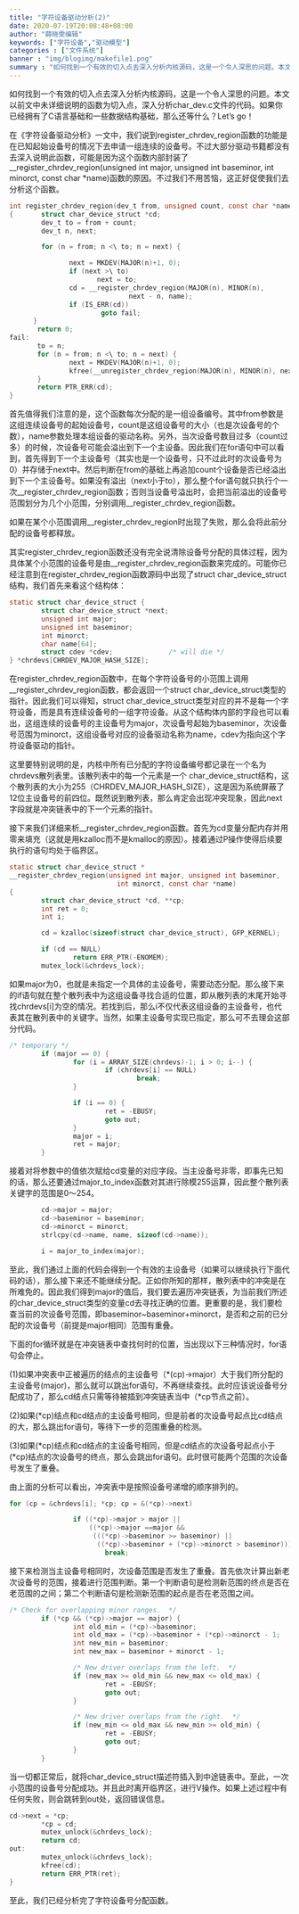 ```yaml
---
title: "字符设备驱动分析(2)"
date: 2020-07-19T20:08:48+08:00
author: "薛晓雯编辑"
keywords: ["字符设备","驱动模型"]
categories : ["文件系统"]
banner : "img/blogimg/makefile1.png"
summary : "如何找到一个有效的切入点去深入分析内核源码，这是一个令人深思的问题。本文以前文中未详细说明的函数为切入点，深入分析char_dev.c文件的代码。如果你已经拥有了C语言基础和一些数据结构基础，那么还等什么？Let’s go！"
---
```


如何找到一个有效的切入点去深入分析内核源码，这是一个令人深思的问题。本文以前文中未详细说明的函数为切入点，深入分析char_dev.c文件的代码。如果你已经拥有了C语言基础和一些数据结构基础，那么还等什么？Let’s go！

在《字符设备驱动分析》一文中，我们说到register_chrdev_region函数的功能是在已知起始设备号的情况下去申请一组连续的设备号。不过大部分驱动书籍都没有去深入说明此函数，可能是因为这个函数内部封装了__register_chrdev_region(unsigned int major, unsigned int baseminor, int minorct, const char *name)函数的原因。不过我们不用苦恼，这正好促使我们去分析这个函数。

```c
int register_chrdev_region(dev_t from, unsigned count, const char *name)
{       struct char_device_struct *cd;
        dev_t to = from + count;
        dev_t n, next;

        for (n = from; n <\ to; n = next) {

               next = MKDEV(MAJOR(n)+1, 0);
               if (next >\ to)
                      next = to;
               cd = __register_chrdev_region(MAJOR(n), MINOR(n),
                              next - n, name);
               if (IS_ERR(cd))
                       goto fail;
      }
       return 0;
fail:
       to = n;
       for (n = from; n <\ to; n = next) {
               next = MKDEV(MAJOR(n)+1, 0);
               kfree(__unregister_chrdev_region(MAJOR(n), MINOR(n), next - n));
       }
       return PTR_ERR(cd);
}
```

首先值得我们注意的是，这个函数每次分配的是一组设备编号。其中from参数是这组连续设备号的起始设备号，count是这组设备号的大小（也是次设备号的个数），name参数处理本组设备的驱动名称。另外，当次设备号数目过多（count过多）的时候，次设备号可能会溢出到下一个主设备。因此我们在for语句中可以看到，首先得到下一个主设备号（其实也是一个设备号，只不过此时的次设备号为0）并存储于next中。然后判断在from的基础上再追加count个设备是否已经溢出到下一个主设备号。如果没有溢出（next小于to），那么整个for语句就只执行个一次__register_chrdev_region函数；否则当设备号溢出时，会把当前溢出的设备号范围划分为几个小范围，分别调用__register_chrdev_region函数。

如果在某个小范围调用__register_chrdev_region时出现了失败，那么会将此前分配的设备号都释放。

其实register_chrdev_region函数还没有完全说清除设备号分配的具体过程，因为具体某个小范围的设备号是由__register_chrdev_region函数来完成的。可能你已经注意到在register_chrdev_region函数源码中出现了struct char_device_struct结构，我们首先来看这个结构体：

```c
static struct char_device_struct {
        struct char_device_struct *next;
        unsigned int major;
        unsigned int baseminor;
        int minorct;
        char name[64];
        struct cdev *cdev;              /* will die */
} *chrdevs[CHRDEV_MAJOR_HASH_SIZE];
```

在register_chrdev_region函数中，在每个字符设备号的小范围上调用__register_chrdev_region函数，都会返回一个struct char_device_struct类型的指针。因此我们可以得知，struct char_device_struct类型对应的并不是每一个字符设备，而是具有连续设备号的一组字符设备。从这个结构体内部的字段也可以看出，这组连续的设备号的主设备号为major，次设备号起始为baseminor，次设备号范围为minorct，这组设备号对应的设备驱动名称为name，cdev为指向这个字符设备驱动的指针。

这里要特别说明的是，内核中所有已分配的字符设备编号都记录在一个名为chrdevs散列表里。该散列表中的每一个元素是一个 char_device_struct结构，这个散列表的大小为255（CHRDEV_MAJOR_HASH_SIZE），这是因为系统屏蔽了12位主设备号的前四位。既然说到散列表，那么肯定会出现冲突现象，因此next字段就是冲突链表中的下一个元素的指针。

接下来我们详细来析__register_chrdev_region函数。首先为cd变量分配内存并用零来填充（这就是用kzalloc而不是kmalloc的原因）。接着通过P操作使得后续要执行的语句均处于临界区。


```c
static struct char_device_struct *
__register_chrdev_region(unsigned int major, unsigned int baseminor,
                           int minorct, const char *name)
{
        struct char_device_struct *cd, **cp;
        int ret = 0;
        int i;

        cd = kzalloc(sizeof(struct char_device_struct), GFP_KERNEL);

        if (cd == NULL)
                return ERR_PTR(-ENOMEM);
        mutex_lock(&chrdevs_lock);
```

如果major为0，也就是未指定一个具体的主设备号，需要动态分配。那么接下来的if语句就在整个散列表中为这组设备寻找合适的位置，即从散列表的末尾开始寻找chrdevs[i]为空的情况。若找到后，那么i不仅代表这组设备的主设备号，也代表其在散列表中的关键字。当然，如果主设备号实现已指定，那么可不去理会这部分代码。

```c
/* temporary */
        if (major == 0) {
                for (i = ARRAY_SIZE(chrdevs)-1; i > 0; i--) {
                        if (chrdevs[i] == NULL)
                                break;
                }

                if (i == 0) {
                        ret = -EBUSY;
                        goto out;
                }
                major = i;
                ret = major;
        }
```

接着对将参数中的值依次赋给cd变量的对应字段。当主设备号非零，即事先已知的话，那么还要通过major_to_index函数对其进行除模255运算，因此整个散列表关键字的范围是0～254。

```c
        cd->major = major;
        cd->baseminor = baseminor;
        cd->minorct = minorct;
        strlcpy(cd->name, name, sizeof(cd->name));

        i = major_to_index(major);
```

至此，我们通过上面的代码会得到一个有效的主设备号（如果可以继续执行下面代码的话），那么接下来还不能继续分配。正如你所知的那样，散列表中的冲突是在所难免的。因此我们得到major的值后，我们要去遍历冲突链表，为当前我们所述的char_device_struct类型的变量cd去寻找正确的位置。更重要的是，我们要检查当前的次设备号范围，即baseminor~baseminor+minorct，是否和之前的已分配的次设备号（前提是major相同）范围有重叠。

下面的for循环就是在冲突链表中查找何时的位置，当出现以下三种情况时，for语句会停止。

(1)如果冲突表中正被遍历的结点的主设备号（*(cp)->major）大于我们所分配的主设备号(major)，那么就可以跳出for语句，不再继续查找。此时应该说设备号分配成功了，那么cd结点只需等待被插到冲突链表当中（*cp节点之前）。

(2)如果(*cp)结点和cd结点的主设备号相同，但是前者的次设备号起点比cd结点的大，那么跳出for语句，等待下一步的范围重叠的检测。

(3)如果(*cp)结点和cd结点的主设备号相同，但是cd结点的次设备号起点小于(*cp)结点的次设备号的终点，那么会跳出for语句。此时很可能两个范围的次设备号发生了重叠。

由上面的分析可以看出，冲突表中是按照设备号递增的顺序排列的。

```c
for (cp = &chrdevs[i]; *cp; cp = &(*cp)->next)

                if ((*cp)->major > major ||
                    ((*cp)->major ==major &&
                     (((*cp)->baseminor >= baseminor) ||
                      ((*cp)->baseminor + (*cp)->minorct > baseminor))))
                        break;
```

接下来检测当主设备号相同时，次设备范围是否发生了重叠。首先依次计算出新老次设备号的范围，接着进行范围判断。第一个判断语句是检测新范围的终点是否在老范围的之间；第二个判断语句是检测新范围的起点是否在老范围之间。

```c
/* Check for overlapping minor ranges.  */
        if (*cp && (*cp)->major == major) {
                int old_min = (*cp)->baseminor;
                int old_max = (*cp)->baseminor + (*cp)->minorct - 1;
                int new_min = baseminor;
                int new_max = baseminor + minorct - 1;

                /* New driver overlaps from the left.  */
                if (new_max >= old_min && new_max <= old_max) {
                        ret = -EBUSY;
                        goto out;
                }

                /* New driver overlaps from the right.  */
                if (new_min <= old_max && new_min >= old_min) {
                        ret = -EBUSY;
                        goto out;
                }
        }
```

当一切都正常后，就将char_device_struct描述符插入到中途链表中。至此，一次小范围的设备号分配成功。并且此时离开临界区，进行V操作。如果上述过程中有任何失败，则会跳转到out处，返回错误信息。

```c
cd->next = *cp;
        *cp = cd;
        mutex_unlock(&chrdevs_lock);
        return cd;
out:
        mutex_unlock(&chrdevs_lock);
        kfree(cd);
        return ERR_PTR(ret);
}
```

至此，我们已经分析完了字符设备号分配函数。